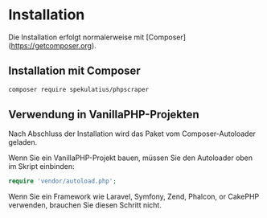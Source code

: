 # Installation

Die Installation erfolgt normalerweise mit [Composer] (https://getcomposer.org).

## Installation mit Composer

```bash
composer require spekulatius/phpscraper
```

## Verwendung in VanillaPHP-Projekten

Nach Abschluss der Installation wird das Paket vom Composer-Autoloader geladen.

Wenn Sie ein VanillaPHP-Projekt bauen, müssen Sie den Autoloader oben im Skript einbinden:

```php
require 'vendor/autoload.php';
```

Wenn Sie ein Framework wie Laravel, Symfony, Zend, Phalcon, or CakePHP verwenden, brauchen Sie diesen Schritt nicht.
